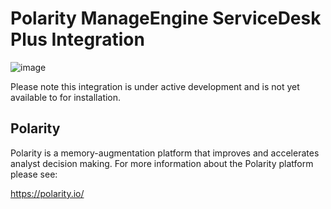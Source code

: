 # Polarity ManageEngine ServiceDesk Plus Integration

![image](https://img.shields.io/badge/status-under%20development-red.svg)

Please note this integration is under active development and is not yet available to for installation.

## Polarity

Polarity is a memory-augmentation platform that improves and accelerates analyst decision making.  For more information about the Polarity platform please see: 

https://polarity.io/
